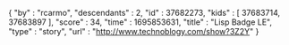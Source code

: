 {
  "by" : "rcarmo",
  "descendants" : 2,
  "id" : 37682273,
  "kids" : [ 37683714, 37683897 ],
  "score" : 34,
  "time" : 1695853631,
  "title" : "Lisp Badge LE",
  "type" : "story",
  "url" : "http://www.technoblogy.com/show?3Z2Y"
}

